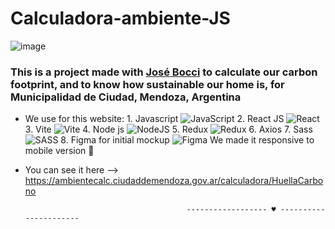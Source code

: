 # Calculadora-ambiente-JS
![image](https://github.com/Zhea606/Calculadora-ambiente-JS/assets/69162988/b011ed9f-d852-4999-bbb1-3e3093b915a1)

### This is a project made with [José Bocci](https://github.com/Jose-Bocci) to calculate our **carbon footprint**, and to know how **sustainable our home** is, for Municipalidad de Ciudad, Mendoza, Argentina
- We use for this website:
        1. Javascript ![JavaScript](https://img.shields.io/badge/javascript-%23323330.svg?style=for-the-badge&logo=javascript&logoColor=%23F7DF1E)
        2. React JS ![React](https://img.shields.io/badge/react-%2320232a.svg?style=for-the-badge&logo=react&logoColor=%2361DAFB)
        3. Vite ![Vite](https://img.shields.io/badge/vite-%23646CFF.svg?style=for-the-badge&logo=vite&logoColor=white)
        4. Node js ![NodeJS](https://img.shields.io/badge/node.js-6DA55F?style=for-the-badge&logo=node.js&logoColor=white)
        5. Redux ![Redux](https://img.shields.io/badge/redux-%23593d88.svg?style=for-the-badge&logo=redux&logoColor=white)
        6. Axios
        7. Sass ![SASS](https://img.shields.io/badge/SASS-hotpink.svg?style=for-the-badge&logo=SASS&logoColor=white)
        8. Figma for initial mockup ![Figma](https://img.shields.io/badge/figma-%23F24E1E.svg?style=for-the-badge&logo=figma&logoColor=white)
We made it responsive to mobile version  📱
- You can see it here --> https://ambientecalc.ciudaddemendoza.gov.ar/calculadora/HuellaCarbono

                                          ------------------ ♥ ----------------------
